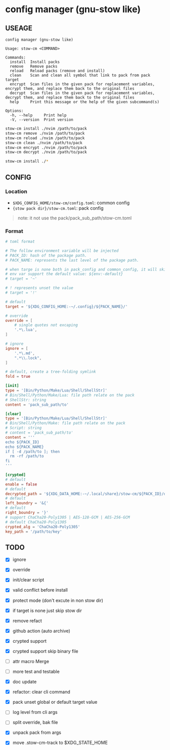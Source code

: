 # config manager (gnu-stow like)

## USEAGE

```
config manager (gnu-stow like)

Usage: stow-cm <COMMAND>

Commands:
  install  Install packs
  remove   Remove packs
  reload   Reload packs (remove and install)
  clean    Scan and clean all symbol that link to pack from pack target
  encrypt  Scan files in the given pack for replacement variables, encrypt them, and replace them back to the original files
  decrypt  Scan files in the given pack for replacement variables, decrypt them, and replace them back to the original files
  help     Print this message or the help of the given subcommand(s)

Options:
  -h, --help     Print help
  -V, --version  Print version
```

```sh
stow-cm install ./nvim /path/to/pack
stow-cm remove ./nvim /path/to/pack
stow-cm reload ./nvim /path/to/pack
stow-cm clean ./nvim /path/to/pack
stow-cm encrypt ./nvim /path/to/pack
stow-cm decrypt ./nvim /path/to/pack

stow-cm install ./*
```

## CONFIG

### Location

- `$XDG_CONFIG_HOME/stow-cm/config.toml`: common config
- `{stow pack dir}/stow-cm.toml`: pack config

> note: it not use the pack/pack_sub_path/stow-cm.toml

### Format

```toml
# toml format

# The follow environment variable will be injected
# PACK_ID: hash of the package path.
# PACK_NAME: represents the last level of the package path.

# when targe is none both in pack_config and common_config, it will skip link the dir_tree
# env var support the default value: ${env:-default}
# target = '~'

# ! represents unset the value
# target = '!'

# default
target = '${XDG_CONFIG_HOME:-~/.config}/${PACK_NAME}/'

# override
override = [
    # single quotes not excaping
    '.*\.lua',
]

# ignore
ignore = [
    '.*\.md',
    ".*\\.lock",
]

# default, create a tree-folding symlink
fold = true

[init]
type = '[Bin/Python/Make/Lua/Shell/ShellStr]'
# Bin/Shell/Python/Make/Lua: file path relate on the pack
# ShellStr: string
content = 'pack_sub_path/to'

[clear]
type = '[Bin/Python/Make/Lua/Shell/ShellStr]'
# Bin/Shell/Python/Make: file path relate on the pack
# Script: string
# content = 'pack_sub_path/to'
content = '''
echo ${PACK_ID}
echo ${PACK_NAME}
if [ -d /path/to ]; then
  rm -rf /path/to
fi
'''

[crypted]
# default
enable = false
# default
decrypted_path = '${XDG_DATA_HOME:-~/.local/share}/stow-cm/${PACK_ID}/decrypted/'
# default
left_boundry = '&{'
# default
right_boundry = '}'
# support ChaCha20-Poly1305 | AES-128-GCM | AES-256-GCM
# default ChaCha20-Poly1305
crypted_alg = 'ChaCha20-Poly1305'
key_path = '/path/to/key'
```

## TODO

- [x] ignore
- [x] override
- [x] init/clear script
- [x] valid conflict before install
- [x] protect mode (don't excute in non stow dir)
- [x] if target is none just skip stow dir
- [x] remove refact
- [x] github action (auto archive)

- [x] crypted support
- [x] crypted support skip binary file
- [ ] attr macro Merge

- [ ] more test and testable

- [x] doc update
- [x] refactor: clear cli command
- [x] pack unset global or default target value

- [ ] log level from cli args

- [ ] split override, bak file

- [x] unpack pack from args

- [x] move .stow-cm-track to $XDG_STATE_HOME
